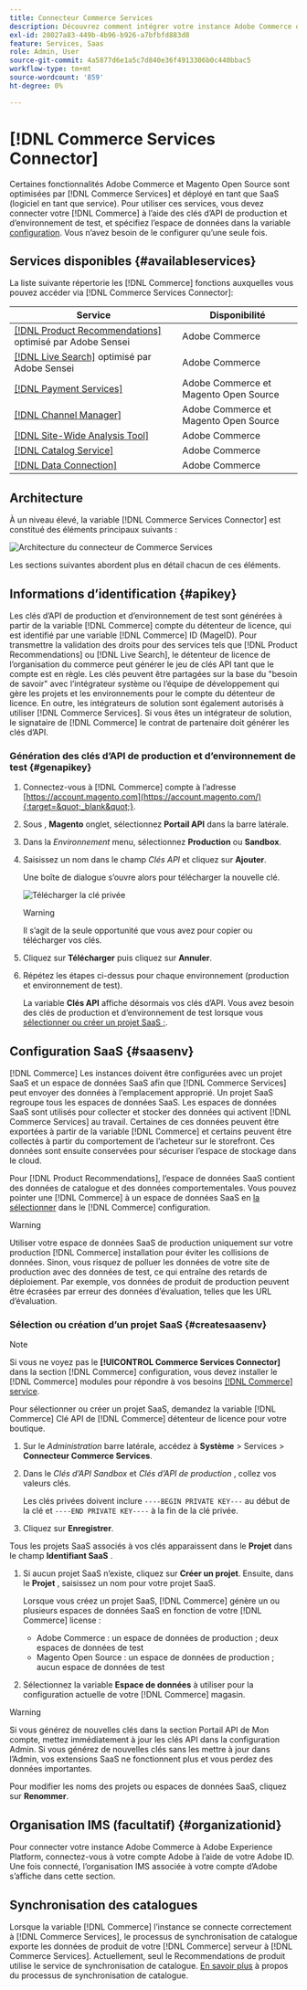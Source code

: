 ```yaml
---
title: Connecteur Commerce Services
description: Découvrez comment intégrer votre instance Adobe Commerce ou Magento Open Source aux services à l’aide des clés d’API de production et d’environnement de test.
exl-id: 28027a83-449b-4b96-b926-a7bfbfd883d8
feature: Services, Saas
role: Admin, User
source-git-commit: 4a5877d6e1a5c7d840e36f4913306b0c440bbac5
workflow-type: tm+mt
source-wordcount: '859'
ht-degree: 0%

---
```


# [!DNL Commerce Services Connector]

Certaines fonctionnalités Adobe Commerce et Magento Open Source sont optimisées par [!DNL Commerce Services]  et déployé en tant que SaaS (logiciel en tant que service). Pour utiliser ces services, vous devez connecter votre [!DNL Commerce] à l’aide des clés d’API de production et d’environnement de test, et spécifiez l’espace de données dans la variable [configuration](https://experienceleague.adobe.com/docs/commerce-admin/config/services/saas.html). Vous n’avez besoin de le configurer qu’une seule fois.

## Services disponibles {#availableservices}

La liste suivante répertorie les [!DNL Commerce] fonctions auxquelles vous pouvez accéder via [!DNL Commerce Services Connector]:

| Service | Disponibilité |
| ---|--- |
| [[!DNL Product Recommendations]](/help/product-recommendations/overview.md) optimisé par Adobe Sensei | Adobe Commerce |
| [[!DNL Live Search]](/help/live-search/overview.md) optimisé par Adobe Sensei | Adobe Commerce |
| [[!DNL Payment Services]](/help/payment-services/overview.md) | Adobe Commerce et Magento Open Source |
| [[!DNL Channel Manager]](https://experienceleague.adobe.com/docs/commerce-channels/channel-manager/intro-to-channel-manager/overview.html) | Adobe Commerce et Magento Open Source |
| [[!DNL Site-Wide Analysis Tool]](https://experienceleague.adobe.com/docs/commerce-operations/tools/site-wide-analysis-tool/intro.html) | Adobe Commerce |
| [[!DNL Catalog Service]](/help/catalog-service/overview.md) | Adobe Commerce |
| [[!DNL Data Connection]](/help/data-connection/overview.md) | Adobe Commerce |

## Architecture

À un niveau élevé, la variable [!DNL Commerce Services Connector] est constitué des éléments principaux suivants :

![Architecture du connecteur de Commerce Services](assets/saas-config-sync-workflow.png)

Les sections suivantes abordent plus en détail chacun de ces éléments.

## Informations d’identification {#apikey}

Les clés d’API de production et d’environnement de test sont générées à partir de la variable [!DNL Commerce] compte du détenteur de licence, qui est identifié par une variable [!DNL Commerce] ID (MageID). Pour transmettre la validation des droits pour des services tels que [!DNL Product Recommendations] ou [!DNL Live Search], le détenteur de licence de l’organisation du commerce peut générer le jeu de clés API tant que le compte est en règle. Les clés peuvent être partagées sur la base du &quot;besoin de savoir&quot; avec l’intégrateur système ou l’équipe de développement qui gère les projets et les environnements pour le compte du détenteur de licence. En outre, les intégrateurs de solution sont également autorisés à utiliser [!DNL Commerce Services]. Si vous êtes un intégrateur de solution, le signataire de [!DNL Commerce] le contrat de partenaire doit générer les clés d’API.

### Génération des clés d’API de production et d’environnement de test {#genapikey}

1. Connectez-vous à [!DNL Commerce] compte à l’adresse [https://account.magento.com](https://account.magento.com/){:target=&quot;_blank&quot;}.

1. Sous , **Magento** onglet, sélectionnez **Portail API** dans la barre latérale.

1. Dans la _Environnement_ menu, sélectionnez **Production** ou **Sandbox**.

1. Saisissez un nom dans le champ _Clés API_ et cliquez sur **Ajouter**.

   Une boîte de dialogue s’ouvre alors pour télécharger la nouvelle clé.

   ![Télécharger la clé privée](assets/download-api-private-key.png)

   >[!WARNING]
   >
   > Il s’agit de la seule opportunité que vous avez pour copier ou télécharger vos clés.

1. Cliquez sur **Télécharger** puis cliquez sur **Annuler**.

1. Répétez les étapes ci-dessus pour chaque environnement (production et environnement de test).

   La variable **Clés API** affiche désormais vos clés d’API. Vous avez besoin des clés de production et d’environnement de test lorsque vous [sélectionner ou créer un projet SaaS ;](#createsaasenv).

## Configuration SaaS {#saasenv}

[!DNL Commerce] Les instances doivent être configurées avec un projet SaaS et un espace de données SaaS afin que [!DNL Commerce Services] peut envoyer des données à l’emplacement approprié. Un projet SaaS regroupe tous les espaces de données SaaS. Les espaces de données SaaS sont utilisés pour collecter et stocker des données qui activent [!DNL Commerce Services] au travail. Certaines de ces données peuvent être exportées à partir de la variable [!DNL Commerce] et certains peuvent être collectés à partir du comportement de l’acheteur sur le storefront. Ces données sont ensuite conservées pour sécuriser l’espace de stockage dans le cloud.

Pour [!DNL Product Recommendations], l’espace de données SaaS contient des données de catalogue et des données comportementales. Vous pouvez pointer une [!DNL Commerce] à un espace de données SaaS en [la sélectionner](https://docs.magento.com/user-guide/configuration/services/saas.html) dans le [!DNL Commerce] configuration.

>[!WARNING]
>
> Utiliser votre espace de données SaaS de production uniquement sur votre production [!DNL Commerce] installation pour éviter les collisions de données. Sinon, vous risquez de polluer les données de votre site de production avec des données de test, ce qui entraîne des retards de déploiement. Par exemple, vos données de produit de production peuvent être écrasées par erreur des données d’évaluation, telles que les URL d’évaluation.

### Sélection ou création d’un projet SaaS {#createsaasenv}

>[!NOTE]
>
> Si vous ne voyez pas le **[!UICONTROL Commerce Services Connector]** dans la section [!DNL Commerce] configuration, vous devez installer le [!DNL Commerce] modules pour répondre à vos besoins [[!DNL Commerce] service](#availableservices).

Pour sélectionner ou créer un projet SaaS, demandez la variable [!DNL Commerce] Clé API de [!DNL Commerce] détenteur de licence pour votre boutique.

1. Sur le _Administration_ barre latérale, accédez à **Système** > Services > **Connecteur Commerce Services**.

1. Dans le _Clés d’API Sandbox_ et _Clés d’API de production_ , collez vos valeurs clés.

   Les clés privées doivent inclure `----BEGIN PRIVATE KEY---` au début de la clé et `----END PRIVATE KEY----` à la fin de la clé privée.

1. Cliquez sur **Enregistrer**.

Tous les projets SaaS associés à vos clés apparaissent dans le **Projet** dans le champ **Identifiant SaaS** .

1. Si aucun projet SaaS n’existe, cliquez sur **Créer un projet**. Ensuite, dans le **Projet** , saisissez un nom pour votre projet SaaS.

   Lorsque vous créez un projet SaaS, [!DNL Commerce] génère un ou plusieurs espaces de données SaaS en fonction de votre [!DNL Commerce] license :
   - Adobe Commerce : un espace de données de production ; deux espaces de données de test
   - Magento Open Source : un espace de données de production ; aucun espace de données de test

1. Sélectionnez la variable **Espace de données** à utiliser pour la configuration actuelle de votre [!DNL Commerce] magasin.

>[!WARNING]
>
> Si vous générez de nouvelles clés dans la section Portail API de Mon compte, mettez immédiatement à jour les clés API dans la configuration Admin. Si vous générez de nouvelles clés sans les mettre à jour dans l’Admin, vos extensions SaaS ne fonctionnent plus et vous perdez des données importantes.

Pour modifier les noms des projets ou espaces de données SaaS, cliquez sur **Renommer**.

## Organisation IMS (facultatif) {#organizationid}

Pour connecter votre instance Adobe Commerce à Adobe Experience Platform, connectez-vous à votre compte Adobe à l’aide de votre Adobe ID. Une fois connecté, l’organisation IMS associée à votre compte d’Adobe s’affiche dans cette section.

## Synchronisation des catalogues

Lorsque la variable [!DNL Commerce] l’instance se connecte correctement à [!DNL Commerce Services], le processus de synchronisation de catalogue exporte les données de produit de votre [!DNL Commerce] serveur à [!DNL Commerce Services]. Actuellement, seul le Recommendations de produit utilise le service de synchronisation de catalogue. [En savoir plus](catalog-sync.md) à propos du processus de synchronisation de catalogue.
